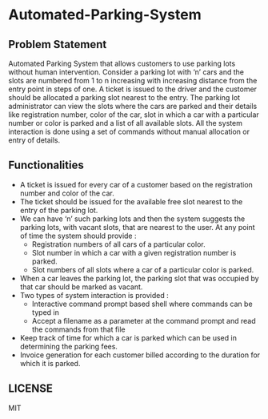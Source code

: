 # Automated-Parking-System

## Problem Statement 

Automated Parking System that allows customers  to use parking lots without human intervention.
Consider a parking lot with ‘n’ cars and the slots are numbered from 1 to n increasing with increasing distance from the entry point in steps of one. A ticket is issued to the driver and the customer should be allocated a parking slot nearest to the entry. The parking lot administrator can view the slots where the cars are parked and their details like registration number, color of the car, slot in which a car with a particular number or color is parked and a list of all available slots. All the system interaction is done using a set of commands without manual allocation or entry of details.

## Functionalities

- A ticket is issued for every car of a customer based on the registration number and color of the car.
- The ticket should be issued for the available free slot nearest to the entry of the parking lot.
- We can have ‘n’ such parking lots and then the system suggests the parking lots, with vacant slots, that are nearest to the user.
At any point of time the system should provide :
    - Registration numbers of all cars of a particular color.
    - Slot number in which a car with a given registration number is parked.
    - Slot numbers of all slots where a car of a particular color is parked.
- When a car leaves the parking lot, the parking slot that was occupied by that car should be marked as vacant.
- Two types of system interaction is provided :
    - Interactive command prompt based shell where commands can be typed in
    - Accept a filename as a parameter at the command prompt and read the commands from that file
- Keep track of time for which a car is parked which can be used in determining the parking fees.
- Invoice generation for each customer billed according to the duration for which it is parked.

## LICENSE
MIT





